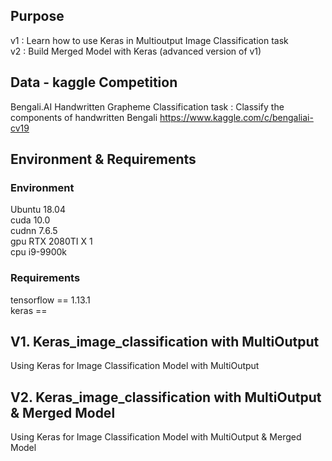 ## Purpose
v1 : Learn how to use Keras in Multioutput Image Classification task  
v2 : Build Merged Model with Keras (advanced version of v1)

## Data - kaggle Competition
Bengali.AI Handwritten Grapheme Classification
task : Classify the components of handwritten Bengali
https://www.kaggle.com/c/bengaliai-cv19

## Environment & Requirements
### Environment 
Ubuntu 18.04  
cuda 10.0  
cudnn 7.6.5   
gpu RTX 2080TI X 1  
cpu i9-9900k

### Requirements
tensorflow == 1.13.1  
keras == 

## V1. Keras_image_classification with MultiOutput
Using Keras for Image Classification Model with MultiOutput


## V2. Keras_image_classification with MultiOutput & Merged Model
Using Keras for Image Classification Model with MultiOutput & Merged Model



